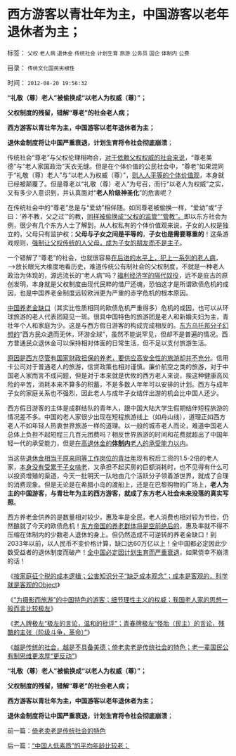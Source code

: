 # 西方游客以青壮年为主，中国游客以老年退休者为主；

标签： `父权` `老人病` `退休金` `传统社会` `计划生育` `旅游` `公务员` `国企` `体制内` `公费` 

目录： `传统文化国民劣根性`

时间： `2012-08-20 19:56:32`

**“礼敬（尊）老人”被偷换成“以老人为权威（尊）”；**

**父权制度的残留，错解“尊老”的社会老人病；**

**西方游客以青壮年为主，中国游客以老年退休者为主；**

**退休金制度将让中国严重衰退，计划生育将令社会彻底崩溃**；

传统社会“尊老”与父权伦理相吻合，[对于依赖父权权威的社会来说](../../../2012/4/13/“男女不平等”没有真实存在过.md)，“尊老美德”与“老人家国政治”天衣无缝。但是在个体价值的公民社会中，“尊老”如果混同于“礼敬（尊）老人”与“以老人为权威（尊）”，[则人人平等的个体价值观](../../../2010/6/20/任何信仰都有对个体价值观的“原罪”.md)，本身就已经被颠覆了。但是尊老以“礼敬（尊）老人”为号召，而行“以老人为权威”之实，又有多少人意识到，并认真面对“**老人阶级神圣化**”的危害呢？

在传统社会中的“尊老”总是与“爱幼”相伴随。如同尊老被偷换一样，“爱幼”或“子曰：‘养不教，父之过’”的教，[同样被偷换成“父权的监管”“管教”。](../../../2012/4/11/通过家庭暴力理解历史中的奴隶制.md)即以东方社会为例，很少有几个东方人士了解到，从人权私有的个体价值观来说，子女的人权是独立的，父母只有监护权；**父母与子女之间是平等的**，**子女也是需要尊重的**！这条游戏规则，[强制让父权传统的人父母，成为子女的朋友而不是主子](../../../2012/4/11/奴隶／农奴的“监护权”和抚养子女的“优先权”.md)。

一个错解了“尊老”的社会，也就很容易[在后进的水平上，犯上一系列的老人病](../../../2009/9/11/少年中国患了三种西方老人病.md)，——>放长眼光大维度地看历史，难道传统公有制社会的父权制度，不就是一种老人政治为体现的，源远流长的“老人病”吗？[福利经济学的隔代奴役](../../../2011/9/21/隔代奴役！通向中世纪地狱的大门向欧美打开.md)，远不是庇古的原创发明，本身就是父权制度由现代民粹的借尸还魂，恐怕这才是所谓欧债危机的成因，也是中国养老金制度远较欧洲更为严重的赤字危机的根本原因。

[中国养老金缺口](../../../2012/6/20/不但需要延迟退休，还需要大幅削减退休养老金.md)（其实比性质相同的欧债危机严重得多）危机的成因，也可以从环球旅游的老人代表团窥见一斑。很具中国特色的旅游团是老人和新婚夫妇为主，青壮年个人和家庭为少。这是与西方假日游客的构成完成相反的。[东方乌托邦分子幻想的](../../../2012/5/9/传统知识分子的“左右派”的乌托邦.md)“西方民众退而无休，环游全球”，虽然不能说罕见，但却不是普遍的情况。西方普通民众退休金可以保持相对体面的日常生活，但不足以支付旅游生活。

[原因是西方尽管有国家财政担保的养老，要供应高安全性的旅游却并不充分](../../../2012/1/26/社会保障在多大程度上是有必要的？.md)。信用卡公司对于普通老人的旅游，信贷政策也相对谨慎。廉价航空之类的旅游，对于中国老人家而言不成问题，但是对于本来就是优攸的西方老人来说，挨这种健康高风险的辛苦，消耗本来不算多的积蓄，不是多数人年年可以安排的计划。西方与成年子女的家庭关系也不强烈，因此老人与成年子女结伴出游的机会比中国人还少。

西方假日游客的主体是成群结队的青年人，跟中国大陆大学生假期结伴短程旅游的情况差不多。中国的老人家很少出现在短程旅游线上（如舟山线），道理正如西方老人不如年轻人热衷世界旅游一样的道理。以一般的城市老人而论，难道中国老人总体上负担不起短程三几百元团费吗？相反世界旅游的时间和花费就超出了中国年轻一代的承受能力，但是[在高退休金的**体制内**老人的承受能力以内](../../../2009/8/10/主要矛盾很可能就是体制内外的矛盾.md)。

当这些[退休金相当于原来同等工作岗位的青壮年](../../../2009/11/3/欧美反华人权卫士都是些什么人？.md)现有税后工资的1.5-2倍的老人家，[本身没有受累于子女啃老](../../../2009/11/3/有条件啃老者可能是无可奈何的“好”选择.md)，又承担不起买房的巨额消耗时，也不见得有什么可以投资增殖的渠道，今天一批明天一队地由几个活跃分子领着游世界，就成了合理的消费现象。但是无论是在希腊小岛的渡船上，还是在巴黎购物的广场上，**老人为主的中国游客，与青壮年为主的西方游客，就成了东方老人社会未来没落的真实写照**。

西方养老金供养的是数量相对较少，惠及率是全民，老人消费也相对较为节俭，仍然酿就了今天的欧债危机！[东方帝国的养老群体将是空前绝后的](../../../2010/12/24/计划生育的“科学依据”是伪造的.md)，惠及率就不得不压缩在体制内的少数老人退休的身上。但仍然造成不可逆转的养老金缺口！到2033年以前，以人民币不变价格计算，缺口达60万亿以上！全中国都必定因此少数受益者的退休制度而破产！[全中国必定因计划生育而严重衰退](../../../2010/12/24/计划生育是计划经济的灾难；.md)，如果侥幸不崩溃的话！

《[按家庭征个税的成本逻辑；公害知识分子“缺乏成本观念”；成本是客观的，科学就是客观的Object](../../../2012/8/19/公害知识分子要学会尊重“成本”.md)》

《[“为摄影而旅游”的中国特色的游客；细节理性主义的权威；我国老人家的思想一般而言比较极左](../../../2012/8/19/我国老人家的思想一般而言比较极左.md)》

《[老人牌极左“极左的言论，温和的批评”；青春牌极左“怪胎（民主）的言论，残酷的主张（阶级斗争，革命）”](../../../2012/8/19/愤老和愤青.md)》

《[越是传统的社会，越是不具备美德；倚老卖老是传统社会的特色；老一辈国民公有制思维更浓厚“更反动”](../../../2012/8/20/倚老卖老是传统社会的特色.md)》

**“礼敬（尊）老人”被偷换成“以老人为权威（尊）”；**

**父权制度的残留，错解“尊老”的社会老人病；**

**西方游客以青壮年为主，中国游客以老年退休者为主；**

**退休金制度将让中国严重衰退，计划生育将令社会彻底崩溃**；



前一篇：[倚老卖老是传统社会的特色](../../../2012/8/20/倚老卖老是传统社会的特色.md)

后一篇：[“中国人低素质”的平均年龄比较老；](../../../2012/8/20/“中国人低素质”的平均年龄比较老；.md)